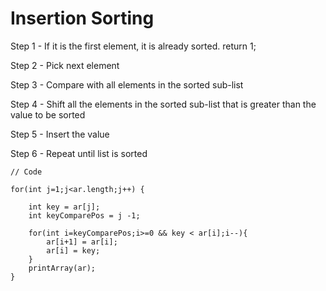 # Insertion Sorting

Step 1 - If it is the first element, it is already sorted. return 1;

Step 2 - Pick next element

Step 3 - Compare with all elements in the sorted sub-list

Step 4 - Shift all the elements in the sorted sub-list that is greater than the 
         value to be sorted

Step 5 - Insert the value

Step 6 - Repeat until list is sorted

```
// Code

for(int j=1;j<ar.length;j++) {
            
	int key = ar[j];
	int keyComparePos = j -1;
    		
	for(int i=keyComparePos;i>=0 && key < ar[i];i--){
		ar[i+1] = ar[i];
		ar[i] = key;
	}
	printArray(ar);
}
```
